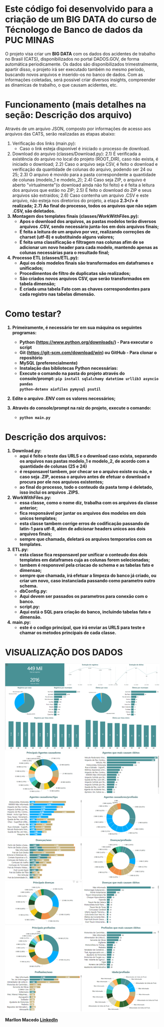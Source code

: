 # Este código foi desenvolvido para a criação de um BIG DATA do curso de Técnologo de Banco de dados da PUC MINAS


O projeto visa criar um <b>BIG DATA</b> com os dados dos acidentes de trabalho no Brasil (CATS), disponibilizados no portal DADOS.GOV, de forma
automática periodicamente. Os dados são disponibilizados trimestralmente, apartir disso, o projeto irá ser executado também no mesmo periodo,
buscando novos arquivos e inserido-os no banco de dados.
Com as informações coletadas, será possivel criar diversos insights, compreender as dinamicas de trabalho, o que causam acidentes, etc.

# Funcionamento (mais detalhes na seção: Descrição dos arquivo)
Através de um arquivo JSON, composto por informações de acesso aos arquivos das CATS, serão realizadas as etapas abaixo:

1) Verificação dos links (main.py):
    - Caso o link esteja disponível é iniciado o processo de download.
2) Download do arquivo (classes/Download.py):
    2.1) É verificada a existência do arquivo no local do projeto (ROOT_DIR), caso não exista, é iniciado o download;
    2.2) Caso o arquivo seja CSV, é feito o download e verificação da quantidade de colunas do arquivo, podendo ser 24 ou 25;
    2.3) O arquivo é movido para a pasta correspondente a quantidade de colunas (modelo_1 e modelo_2);
    2.4) Caso seja ZIP, o arquivo é aberto "virtualmente"(o download ainda não foi feito) e é feita a leitura dos arquivos que estão no ZIP;
    2.5) É feito o download do ZIP e seus arquivos são extraidos;
    2.6) Caso contenha um arquivo .CSV e este arquivo, não esteja nos diretorios do projeto, a etapa <b>2.3</> é realizada;
    2.7) Ao final do processo, todos os arquivos que não sejam .CSV, são deletados.
3) Montagem dos templates finais (classes/WorkWithFiles.py):
    - Apos o download dos arquivos, as pastas modelos terão diversos arquivos .CSV, sendo necessário junta-los em dois arquivos finais;
    - É feita a leitura de um arquivo por vez, realizando correções de charset (utf-8) e substituindo alguns valores;
    - É feita uma classificação e filtragem nas colunas afim de se adicionar um novo header para cada modelo, mantendo apenas as colunas necessárias para o resultado final;
4) Processo ETL (classes/ETL.py):
    - Aqui os dois modelos finais são transformados em dataframes e unificados;
    - Procedimentos de filtro de duplicatas são realizados;
    - São criados novos arquivos CSV, que serão transformados em tabela dimensão;
    - É criada uma tabela Fato com as chaves correspondentes para cada registro nas tabelas dimensão.

# Como testar?
1. Primeiramente, é necessário ter em sua máquina os seguintes programas:
    - Python (https://www.python.org/downloads/) - Para executar o script
    - Git (https://git-scm.com/download/win) ou GitHub - Para clonar o repositório
    - MySQL (preferencialmente)
    - Instalação das bibliotecas Python necessárias:
    - Execute o comando na pasta do projeto através do console/prompt:
        <code>pip install sqlalchemy datetime urllib3 asyncio pandas python-dotenv aiofiles pymysql psutil</code>

2. Edite o arquivo .ENV com os valores necessários;

3. Através do console/prompt na raiz do projeto, execute o comando:
    - <code>python main.py</code>

# Descrição dos arquivos:
1) Download.py:
    - aqui é feito o teste das URLS e o download caso exista, separando os arquivos nas pastas modelo_1 e modelo_2, de acordo com a quantidade de colunas (25 e 24)
    - é responsavel tambem, por checar se o arquivo existe ou não, e caso seja .ZIP, acessa o arquivo antes de efetuar o download e procura por ele nos arquivos existentes;
    - ao final do processo, todo o conteudo da pasta temp é deletado, isso inclui os arquivos .ZIPS.
2) WorkWithFiles.py:
    - essa classe, como o nome diz, trabalha com os arquivos da classe anterior;
    - fica responsável por juntar os arquivos dos modelos em dois unicos templates;
    - esta classe tambem corrige erros de codificação passando de latin-1 para utf-8, além de adicionar headers unicos aos dois arquivos finais;
    - sempre que chamada, deletará os arquivos temporarios com os templates.
3) ETL.py:
    - esta classe fica responsavel por unificar o conteudo dos dois templates em dataframes cuja as colunas forem selecionadas;
    - tambem é responsvel pela criacao do schema e as tabelas fato e dimensao;
    - sempre que chamada, irá efetuar a limpeza do banco já criado, ou criar um novo, caso instanciada passando como parametro outro schema.
    - dbConfig.py:
    - Aqui devem ser passados os parametros para conexão com o banco.
    - script.py:
    - Aqui está o SQL para criação do banco, incluindo tabelas fato e dimensão.
4) main.py:
    - este é o codigo principal, que irá enviar as URLS para teste e chamar os metodos principais de cada classe.

# VISUALIZAÇÃO DOS DADOS
![Print Power BI](imgs/bi1.png)
![Print Power BI](imgs/bi2.png)
![Print Power BI](imgs/bi3.png)
![Print Power BI](imgs/bi4.png)


<strong>Marllon Macedo</strong> <a href="https://www.linkedin.com/in/marllon-macedo-8a5134285/">LinkedIn</a>